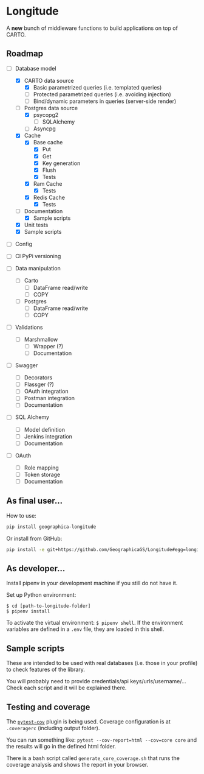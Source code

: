 # Longitude

A **new** bunch of middleware functions to build applications on top of CARTO.

## Roadmap

- [ ] Database model
  - [x] CARTO data source
    - [x] Basic parametrized queries (i.e. templated queries)
    - [ ] Protected parametrized queries (i.e. avoiding injection)
    - [ ] Bind/dynamic parameters in queries (server-side render)
  - [ ] Postgres data source
    - [x] psycopg2
      - [ ] SQLAlchemy
    - [ ] Asyncpg
  - [x] Cache
    - [x] Base cache
      - [x] Put
      - [x] Get
      - [x] Key generation
      - [x] Flush
      - [x] Tests
    - [x] Ram Cache
      - [x] Tests
    - [x] Redis Cache
      - [x] Tests 
  - [ ] Documentation
    - [x] Sample scripts
  - [x] Unit tests
  - [x] Sample scripts
 
- [ ] Config
 
- [ ] CI PyPi versioning

- [ ] Data manipulation
  - [ ] Carto
    - [ ] DataFrame read/write
    - [ ] COPY
  -[ ] Postgres
    - [ ] DataFrame read/write
    - [ ] COPY
 
- [ ] Validations
  - [ ] Marshmallow
    - [ ] Wrapper (?)
    - [ ] Documentation
 
- [ ] Swagger
  - [ ] Decorators
  - [ ] Flassger (?)
  - [ ] OAuth integration
  - [ ] Postman integration
  - [ ] Documentation
  
- [ ] SQL Alchemy
  - [ ] Model definition
  - [ ] Jenkins integration
  - [ ] Documentation

- [ ] OAuth
  - [ ] Role mapping
  - [ ] Token storage
  - [ ] Documentation
  
## As final user...

How to use:
```bash
pip install geographica-longitude
```

Or install from GitHub:
```bash
pip install -e git+https://github.com/GeographicaGS/Longitude#egg=longitude
```

## As developer...

Install pipenv in your development machine if you still do not have it.

Set up Python environment:

```shell
$ cd [path-to-longitude-folder]
$ pipenv install
```

To activate the virtual environment: `$ pipenv shell`. If the environment variables are defined in a `.env` file, they are loaded in this shell.

## Sample scripts

These are intended to be used with real databases (i.e. those in your profile) to check features of the library.

You will probably need to provide credentials/api keys/urls/username/... Check each script and it will be explained there.

## Testing and coverage 

The [```pytest-cov```](https://pytest-cov.readthedocs.io/en/latest/) plugin is being used. Coverage configuration is at ```.coveragerc``` (including output folder).

You can run something like: ```pytest --cov-report=html --cov=core core``` and the results will go in the defined html folder.

There is a bash script called ```generate_core_coverage.sh``` that runs the coverage analysis and shows the report in your browser.
